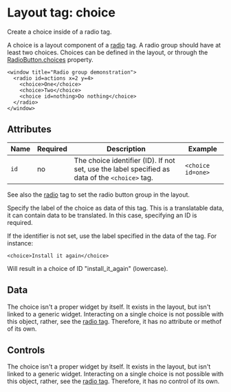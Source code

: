 # Layout tag: choice

Create a choice inside of a radio tag.

A choice is a layout component of a [radio](./radio.md) tag.  A
radio group should have at least two choices.  Choices
can be defined in the layout, or through the
[RadioButton.choices](../../widget/RadioButton.md#choices) property.

```
<window title="Radio group demonstration">
  <radio id=actions x=2 y=4>
    <choice>One</choice>
    <choice>Two</choice>
    <choice id=nothing>Do nothing</choice>
  </radio>
</window>
```

## Attributes

| Name         | Required | Description              | Example     |
| ------------ | -------- | ------------------------ | ----------- |
| `id` | no | The choice identifier (ID). If not set, use the label specified as data of the `<choice>` tag. | `<choice id=one>` |

See also the [radio](./radio.md) tag to set the radio button group
in the layout.

Specify the label of the choice as data of this tag.  This is a
translatable data, it can contain data to be translated.  In this case,
specifying an ID is required.

If the identifier is not set, use the label specified in the data of
the tag.  For instance:

    <choice>Install it again</choice>

Will result in a choice of ID "install_it_again" (lowercase).

## Data

The choice isn't a proper widget by itself.  It exists in the layout,
but isn't linked to a generic widget.  Interacting on a single choice
is not possible with this object, rather, see the
[radio tag](./radio.md).  Therefore, it has no attribute or methof
of its own.

## Controls

The choice isn't a proper widget by itself.  It exists in the layout,
but isn't linked to a generic widget.  Interacting on a single choice
is not possible with this object, rather, see the
[radio tag](./radio.md).  Therefore, it has no control of its own.

